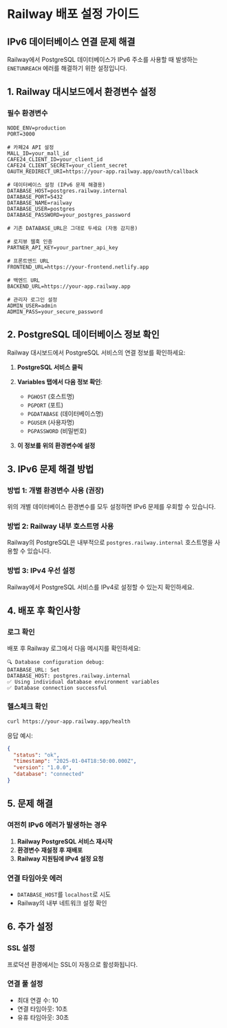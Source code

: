 # Railway 배포 설정 가이드

## IPv6 데이터베이스 연결 문제 해결

Railway에서 PostgreSQL 데이터베이스가 IPv6 주소를 사용할 때 발생하는 `ENETUNREACH` 에러를 해결하기 위한 설정입니다.

## 1. Railway 대시보드에서 환경변수 설정

### 필수 환경변수

```
NODE_ENV=production
PORT=3000

# 카페24 API 설정
MALL_ID=your_mall_id
CAFE24_CLIENT_ID=your_client_id
CAFE24_CLIENT_SECRET=your_client_secret
OAUTH_REDIRECT_URI=https://your-app.railway.app/oauth/callback

# 데이터베이스 설정 (IPv6 문제 해결용)
DATABASE_HOST=postgres.railway.internal
DATABASE_PORT=5432
DATABASE_NAME=railway
DATABASE_USER=postgres
DATABASE_PASSWORD=your_postgres_password

# 기존 DATABASE_URL은 그대로 두세요 (자동 감지용)

# 로지뷰 웹훅 인증
PARTNER_API_KEY=your_partner_api_key

# 프론트엔드 URL
FRONTEND_URL=https://your-frontend.netlify.app

# 백엔드 URL
BACKEND_URL=https://your-app.railway.app

# 관리자 로그인 설정
ADMIN_USER=admin
ADMIN_PASS=your_secure_password
```

## 2. PostgreSQL 데이터베이스 정보 확인

Railway 대시보드에서 PostgreSQL 서비스의 연결 정보를 확인하세요:

1. **PostgreSQL 서비스 클릭**
2. **Variables 탭에서 다음 정보 확인**:

   - `PGHOST` (호스트명)
   - `PGPORT` (포트)
   - `PGDATABASE` (데이터베이스명)
   - `PGUSER` (사용자명)
   - `PGPASSWORD` (비밀번호)

3. **이 정보를 위의 환경변수에 설정**

## 3. IPv6 문제 해결 방법

### 방법 1: 개별 환경변수 사용 (권장)

위의 개별 데이터베이스 환경변수를 모두 설정하면 IPv6 문제를 우회할 수 있습니다.

### 방법 2: Railway 내부 호스트명 사용

Railway의 PostgreSQL은 내부적으로 `postgres.railway.internal` 호스트명을 사용할 수 있습니다.

### 방법 3: IPv4 우선 설정

Railway에서 PostgreSQL 서비스를 IPv4로 설정할 수 있는지 확인하세요.

## 4. 배포 후 확인사항

### 로그 확인

배포 후 Railway 로그에서 다음 메시지를 확인하세요:

```
🔍 Database configuration debug:
DATABASE_URL: Set
DATABASE_HOST: postgres.railway.internal
✅ Using individual database environment variables
✅ Database connection successful
```

### 헬스체크 확인

```bash
curl https://your-app.railway.app/health
```

응답 예시:

```json
{
  "status": "ok",
  "timestamp": "2025-01-04T18:50:00.000Z",
  "version": "1.0.0",
  "database": "connected"
}
```

## 5. 문제 해결

### 여전히 IPv6 에러가 발생하는 경우

1. **Railway PostgreSQL 서비스 재시작**
2. **환경변수 재설정 후 재배포**
3. **Railway 지원팀에 IPv4 설정 요청**

### 연결 타임아웃 에러

- `DATABASE_HOST`를 `localhost`로 시도
- Railway의 내부 네트워크 설정 확인

## 6. 추가 설정

### SSL 설정

프로덕션 환경에서는 SSL이 자동으로 활성화됩니다.

### 연결 풀 설정

- 최대 연결 수: 10
- 연결 타임아웃: 10초
- 유휴 타임아웃: 30초

